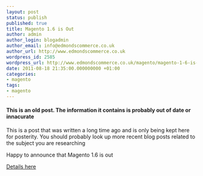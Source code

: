 ```yaml
---
layout: post
status: publish
published: true
title: Magento 1.6 is Out
author: admin
author_login: blogadmin
author_email: info@edmondscommerce.co.uk
author_url: http://www.edmondscommerce.co.uk
wordpress_id: 2585
wordpress_url: http://www.edmondscommerce.co.uk/magento/magento-1-6-is-out/
date: 2011-08-18 21:35:00.000000000 +01:00
categories:
- magento
tags:
- magento
---
```

<div class="oldpost"><h4>This is an old post. The information it contains is probably out of date or innacurate</h4>
<p>
This is a post that was written a long time ago and is only being kept here for posterity.
You should probably look up more recent blog posts related to the subject you are researching
</p>
</div>
<p>Happy to announce that Magento 1.6 is out</p>
<p><a href="http://www.magentocommerce.com/download/release_notes#Release%20Notes%20-%20Magento%201.6.0.0%20%28Aug%2018,%202011%29">Details here</a></p>
